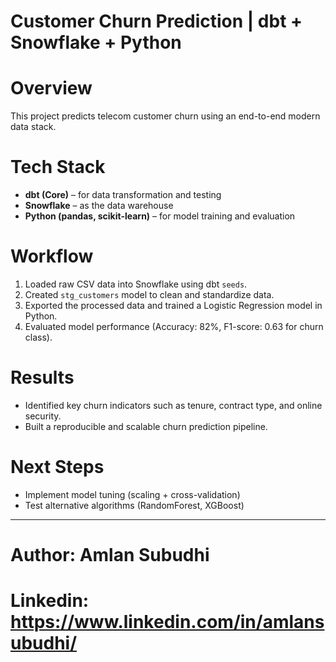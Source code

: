# Customer Churn Prediction | dbt + Snowflake + Python

# Overview
This project predicts telecom customer churn using an end-to-end modern data stack.

# Tech Stack
- **dbt (Core)** – for data transformation and testing  
- **Snowflake** – as the data warehouse  
- **Python (pandas, scikit-learn)** – for model training and evaluation  

# Workflow
1. Loaded raw CSV data into Snowflake using dbt `seeds`.
2. Created `stg_customers` model to clean and standardize data.
3. Exported the processed data and trained a Logistic Regression model in Python.
4. Evaluated model performance (Accuracy: 82%, F1-score: 0.63 for churn class).

# Results
- Identified key churn indicators such as tenure, contract type, and online security.
- Built a reproducible and scalable churn prediction pipeline.

# Next Steps
- Implement model tuning (scaling + cross-validation)
- Test alternative algorithms (RandomForest, XGBoost)

---

# Author: Amlan Subudhi
# Linkedin: https://www.linkedin.com/in/amlansubudhi/
